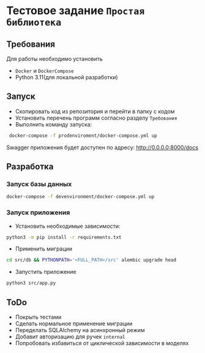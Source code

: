 # Тестовое задание `Простая библиотека`
## Требования
Для работы необходимо установить 
- `Docker` и `DockerCompose`
- Python 3.11(для локальной разработки)

## Запуск

- Скопировать код из репозитория и перейти в папку с кодом
- Установить перечень программ согласно разделу `Требования`
- Выполнить команду запуска:
```bash
 docker-compose -f prodenviroment/docker-compose.yml up
```
Swagger приложения будет доступен по адресу: http://0.0.0.0:8000/docs

## Разработка
### Запуск базы данных
```bash 
docker-compose -f devenvironment/docker-compose.yml up
```
### Запуск приложения
- Установить необходимые зависимости:
```bash
python3 -m pip install -r requirements.txt
```
- Применить миграции
```bash
cd src/db && PYTHONPATH='<FULL_PATH>/src' alembic upgrade head 
```
- Запустить приложение
```bash
python3 src/app.py
```

## ToDo
- Покрыть тестами
- Сделать нормальное применение миграции
- Переделать SQLAlchemy на асинхронный режим
- Добавит авторизацию для ручек `internal`
- Попробовать избавиться от циклической зависимости в моделях



